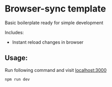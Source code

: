 # Browser-sync template

Basic boilerplate ready for simple development

Includes:
- Instant reload changes in browser

## Usage:

Run following command and visit [localhost:3000](localhost:3000)

```
npm run dev
```
